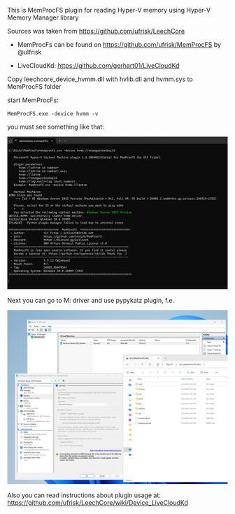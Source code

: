 This is MemProcFS plugin for reading Hyper-V memory using Hyper-V Memory Manager library

Sources was taken from https://github.com/ufrisk/LeechCore

- MemProcFs can be found on https://github.com/ufrisk/MemProcFS by @ulfrisk

- LiveCloudKd: https://github.com/gerhart01/LiveCloudKd

Copy leechcore_device_hvmm.dll with hvlib.dll and hvmm.sys to MemProcFS folder

start MemProcFs:
```
MemProcFS.exe -device hvmm -v
```

you must see something like that:

![](./images/1.png)

Next you can go to M: driver and use pypykatz plugin, f.e.

![](./images/2.png)

Also you can read instructions about plugin usage at:
https://github.com/ufrisk/LeechCore/wiki/Device_LiveCloudKd
